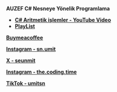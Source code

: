 **AUZEF C# Nesneye Yönelik Programlama**
- [**C# Aritmetik işlemler - YouTube Video**](https://youtu.be/g8WFIGUmoqU)
- [**PlayList**](https://www.youtube.com/playlist?list=PLWmM3tw4zswYxZvC5ZBrDOQtgTJWp5hdD)


**[Buymeacoffee](https://www.buymeacoffee.com/umitsen)** 

**[Instagram - sn.umit](https://www.instagram.com/sn.umit)** 

**[X - seunmit](https://www.twitter.com/seunmit)**

**[Instagram - the.coding.time](https://www.instagram.com/the.coding.time)** 

**[TikTok - umitsn](https://www.tiktok.com/@umitsn)** 
